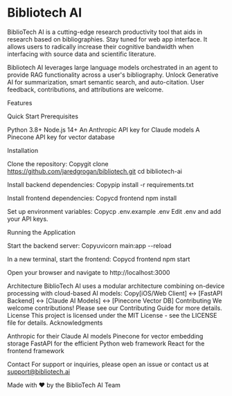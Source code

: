 # Bibliotech AI
BiblioTech AI is a cutting-edge research productivity tool that aids in research based on bibliographies. Stay tuned for web app interface. It allows users to radically increase their cognitive bandwidth when interfacing with source data and scientific literature. 

Bibliotech AI leverages large language models orchestrated in an agent to provide RAG functionality across a user's bibliography. Unlock Generative AI for summarization, smart semantic search, and auto-citation. User feedback, contributions, and attributions are welcome.

Features

Quick Start
Prerequisites

Python 3.8+
Node.js 14+
An Anthropic API key for Claude models
A Pinecone API key for vector database

Installation

Clone the repository:
Copygit clone https://github.com/jaredgrogan/bibliotech.git
cd bibliotech-ai

Install backend dependencies:
Copypip install -r requirements.txt

Install frontend dependencies:
Copycd frontend
npm install

Set up environment variables:
Copycp .env.example .env
Edit .env and add your API keys.

Running the Application

Start the backend server:
Copyuvicorn main:app --reload

In a new terminal, start the frontend:
Copycd frontend
npm start

Open your browser and navigate to http://localhost:3000

Architecture
BiblioTech AI uses a modular architecture combining on-device processing with cloud-based AI models:
Copy[iOS/Web Client] <-> [FastAPI Backend] <-> [Claude AI Models]
                                       <-> [Pinecone Vector DB]
Contributing
We welcome contributions! Please see our Contributing Guide for more details.
License
This project is licensed under the MIT License - see the LICENSE file for details.
Acknowledgments

Anthropic for their Claude AI models
Pinecone for vector embedding storage
FastAPI for the efficient Python web framework
React for the frontend framework

Contact
For support or inquiries, please open an issue or contact us at support@bibliotech.ai

Made with ❤️ by the BiblioTech AI Team
